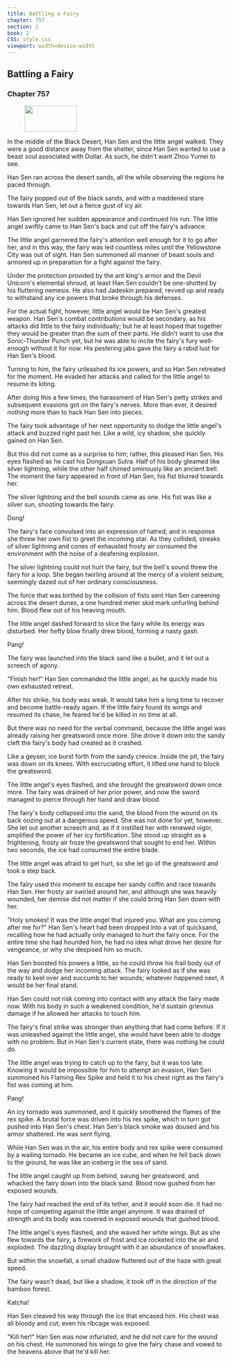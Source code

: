 ```yaml
---
title: Battling a Fairy
chapter: 757
section: 2
book: 2
CSS: style.css
viewport: width=device-width
---
```


## Battling a Fairy

### Chapter 757

<figure>
	<img src="../Images/gem.gif" alt="" id="gem" width="120" height="60" />
</figure>

In the middle of the Black Desert, Han Sen and the little angel walked. They were a good distance away from the shelter, since Han Sen wanted to use a beast soul associated with Dollar. As such, he didn't want Zhou Yumei to see.

Han Sen ran across the desert sands, all the while observing the regions he paced through.

The fairy popped out of the black sands, and with a maddened stare towards Han Sen, let out a fierce gust of icy air.

Han Sen ignored her sudden appearance and continued his run. The little angel swiftly came to Han Sen's back and cut off the fairy's advance.

The little angel garnered the fairy's attention well enough for it to go after her, and in this way, the fairy was led countless miles until the Yellowstone City was out of sight. Han Sen summoned all manner of beast souls and armored up in preparation for a fight against the fairy.

Under the protection provided by the ant king's armor and the Devil Unicorn's elemental shroud, at least Han Sen couldn't be one-shotted by his fluttering nemesis. He also had Jadeskin prepared, revved up and ready to withstand any ice powers that broke through his defenses.

For the actual fight, however, little angel would be Han Sen's greatest weapon. Han Sen's combat contributions would be secondary, as his attacks did little to the fairy individually; but he at least hoped that together they would be greater than the sum of their parts. He didn't want to use the Sonic-Thunder Punch yet, but he was able to incite the fairy's fury well-enough without it for now. His pestering jabs gave the fairy a rabid lust for Han Sen's blood.

Turning to him, the fairy unleashed its ice powers, and so Han Sen retreated for the moment. He evaded her attacks and called for the little angel to resume its kiting.

After doing this a few times, the harassment of Han Sen's petty strikes and subsequent evasions got on the fairy's nerves. More than ever, it desired nothing more than to hack Han Sen into pieces.

The fairy took advantage of her next opportunity to dodge the little angel's attack and buzzed right past her. Like a wild, icy shadow, she quickly gained on Han Sen.

But this did not come as a surprise to him; rather, this pleased Han Sen. His eyes flashed as he cast his Dongxuan Sutra. Half of his body gleamed like silver lightning, while the other half chimed ominously like an ancient bell. The moment the fairy appeared in front of Han Sen, his fist blurred towards her.

The silver lightning and the bell sounds came as one. His fist was like a silver sun, shooting towards the fairy.

Dong!

The fairy's face convulsed into an expression of hatred, and in response she threw her own fist to greet the incoming star. As they collided, streaks of silver lightning and cones of exhausted frosty air consumed the environment with the noise of a deafening explosion.

The silver lightning could not hurt the fairy, but the bell's sound threw the fairy for a loop. She began twirling around at the mercy of a violent seizure, seemingly dazed out of her ordinary consciousness.

The force that was birthed by the collision of fists sent Han Sen careening across the desert dunes, a one hundred meter skid mark unfurling behind him. Blood flew out of his heaving mouth.

The little angel dashed forward to slice the fairy while its energy was disturbed. Her hefty blow finally drew blood, forming a nasty gash.

Pang!

The fairy was launched into the black sand like a bullet, and it let out a screech of agony.

"Finish her!" Han Sen commanded the little angel, as he quickly made his own exhausted retreat.

After his strike, his body was weak. It would take him a long time to recover and become battle-ready again. If the little fairy found its wings and resumed its chase, he feared he'd be killed in no time at all.

But there was no need for the verbal command, because the little angel was already raising her greatsword once more. She drove it down into the sandy cleft the fairy's body had created as it crashed.

Like a geyser, ice burst forth from the sandy crevice. Inside the pit, the fairy was down on its knees. With excruciating effort, it lifted one hand to block the greatsword.

The little angel's eyes flashed, and she brought the greatsword down once more. The fairy was drained of her prior power, and now the sword managed to pierce through her hand and draw blood.

The fairy's body collapsed into the sand, the blood from the wound on its back oozing out at a dangerous speed. She was not done for yet, however. She let out another screech and, as if it instilled her with renewed vigor, amplified the power of her icy fortification. She stood up straight as a frightening, frosty air froze the greatsword that sought to end her. Within two seconds, the ice had consumed the entire blade.

The little angel was afraid to get hurt, so she let go of the greatsword and took a step back.

The fairy used this moment to escape her sandy coffin and race towards Han Sen. Her frosty air swirled around her, and although she was heavily wounded, her demise did not matter if she could bring Han Sen down with her.

"Holy smokes! It was the little angel that injured you. What are you coming after me for?" Han Sen's heart had been dropped into a vat of quicksand, recalling how he had actually only managed to hurt the fairy once. For the entire time she had hounded him, he had no idea what drove her desire for vengeance, or why she despised him so much.

Han Sen boosted his powers a little, so he could throw his frail body out of the way and dodge her incoming attack. The fairy looked as if she was ready to keel over and succumb to her wounds; whatever happened next, it would be her final stand.

Han Sen could not risk coming into contact with any attack the fairy made now. With his body in such a weakened condition, he'd sustain grievous damage if he allowed her attacks to touch him.

The fairy's final strike was stronger than anything that had come before. If it was unleashed against the little angel, she would have been able to dodge with no problem. But in Han Sen's current state, there was nothing he could do.

The little angel was trying to catch up to the fairy, but it was too late. Knowing it would be impossible for him to attempt an evasion, Han Sen summoned his Flaming Rex Spike and held it to his chest right as the fairy's fist was coming at him.

Pang!

An icy tornado was summoned, and it quickly smothered the flames of the rex spike. A brutal force was driven into his rex spike, which in turn got pushed into Han Sen's chest. Han Sen's black smoke was doused and his armor shattered. He was sent flying.

While Han Sen was in the air, his entire body and rex spike were consumed by a wailing tornado. He became an ice cube, and when he fell back down to the ground, he was like an iceberg in the sea of sand.

The little angel caught up from behind, swung her greatsword, and whacked the fairy down into the black sand. Blood now gushed from her exposed wounds.

The fairy had reached the end of its tether, and it would soon die. It had no hope of competing against the little angel anymore. It was drained of strength and its body was covered in exposed wounds that gushed blood.

The little angel's eyes flashed, and she waved her white wings. But as she flew towards the fairy, a firework of frost and ice rocketed into the air and exploded. The dazzling display brought with it an abundance of snowflakes.

But within the snowfall, a small shadow fluttered out of the haze with great speed.

The fairy wasn't dead, but like a shadow, it took off in the direction of the bamboo forest.

Katcha!

Han Sen cleaved his way through the ice that encased him. His chest was all bloody and cut; even his ribcage was exposed.

"Kill her!" Han Sen was now infuriated, and he did not care for the wound on his chest. He summoned his wings to give the fairy chase and vowed to the heavens above that he'd kill her.